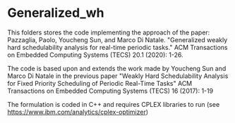 # Generalized_wh
This folders stores the code implementing the approach of the paper: Pazzaglia, Paolo, Youcheng Sun, and Marco Di Natale. "Generalized weakly hard schedulability analysis for real-time periodic tasks." ACM Transactions on Embedded Computing Systems (TECS) 20.1 (2020): 1-26.

The code is based upon and extends the work made by Youcheng Sun and Marco Di Natale in the previous paper "Weakly Hard Schedulability Analysis for Fixed Priority Scheduling of Periodic Real-Time Tasks" ACM Transactions on Embedded Computing Systems (TECS) 16 (2017): 1-19

The formulation is coded in C++ and requires CPLEX libraries to run (see https://www.ibm.com/analytics/cplex-optimizer)
